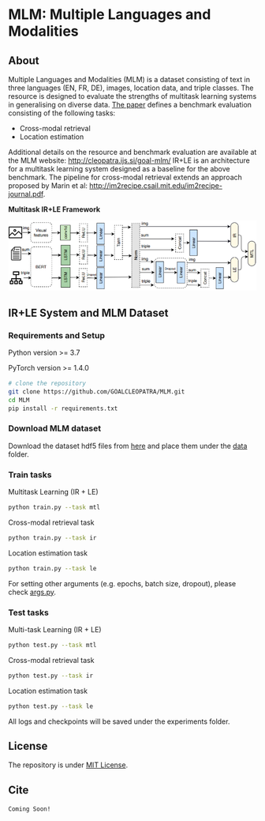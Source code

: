 # MLM: Multiple Languages and Modalities

## About

Multiple Languages and Modalities (MLM) is a dataset consisting of text in three languages (EN, FR, DE), images, location data, and triple classes.
The resource is designed to evaluate the strengths of multitask learning systems in generalising on diverse data. [The paper](http://cleopatra.ijs.si/goal-mlm/report) defines a benchmark evaluation consisting of the following tasks:
- Cross-modal retrieval
- Location estimation

Additional details on the resource and benchmark evaluation are available at the MLM website:
http://cleopatra.ijs.si/goal-mlm/
IR+LE is an architecture for a multitask learning system designed as a baseline for the above benchmark. The pipeline for cross-modal retrieval extends an approach proposed by Marin et al:
http://im2recipe.csail.mit.edu/im2recipe-journal.pdf.


**Multitask IR+LE Framework**

![system](/ir+le.png)

## IR+LE System and MLM Dataset 
### Requirements and Setup
Python version >= 3.7

PyTorch version >= 1.4.0

``` bash
# clone the repository
git clone https://github.com/GOALCLEOPATRA/MLM.git
cd MLM
pip install -r requirements.txt
```

### Download MLM dataset

Download the dataset hdf5 files from [here](https://zenodo.org/record/3885753) and place them under the [data](data) folder.

### Train tasks
Multitask Learning (IR + LE)
``` bash
python train.py --task mtl
```

Cross-modal retrieval task
``` bash
python train.py --task ir
```

Location estimation task
``` bash
python train.py --task le
```

For setting other arguments (e.g. epochs, batch size, dropout), please check [args.py](args.py).

### Test tasks
Multi-task Learning (IR + LE)
``` bash
python test.py --task mtl
```

Cross-modal retrieval task
``` bash
python test.py --task ir
```

Location estimation task
``` bash
python test.py --task le
```

All logs and checkpoints will be saved under the experiments folder.

## License
The repository is under [MIT License](LICENSE).

## Cite
``` bash
Coming Soon!
```
